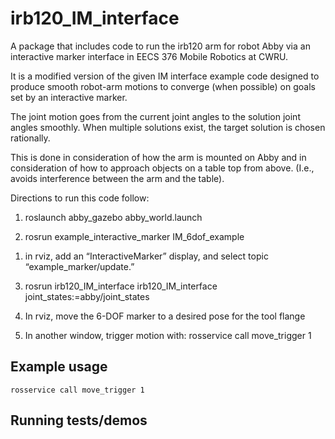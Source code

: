 # irb120_IM_interface

A package that includes code to run the irb120 arm for robot Abby via an interactive marker interface in EECS 376 Mobile Robotics at CWRU.

It is a modified version of the given IM interface example code designed to produce smooth robot-arm motions to converge (when possible) on goals set by an interactive marker.

The joint motion goes from the current joint angles to the solution joint angles smoothly.  When multiple solutions exist, the target solution is chosen rationally.

This is done in consideration of how the arm is mounted on Abby and in consideration of how to approach objects on a table top from above.  (I.e., avoids interference between the arm and the table).

Directions to run this code follow:

1) roslaunch abby_gazebo abby_world.launch

2) rosrun example_interactive_marker IM_6dof_example
  1. in rviz, add an “InteractiveMarker” display, and select topic “example_marker/update.”

3) rosrun irb120_IM_interface irb120_IM_interface joint_states:=abby/joint_states

4) In rviz, move the 6-DOF marker to a desired pose for the tool flange

5) In another window, trigger motion with: rosservice call move_trigger 1


## Example usage
`rosservice call move_trigger 1`
## Running tests/demos
